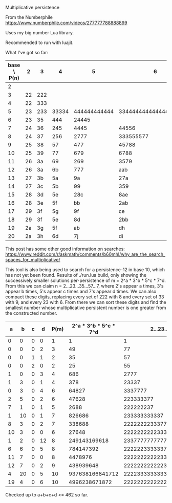 Multiplicative persistence

From the Numberphile https://www.numberphile.com/videos/277777788888899

Uses my big number Lua library.

Recommended to run with luajit.

What I've got so far:

|base \ P(n) |2  |3   |4     |5            |6                      |7       |8                  |9        |10         |11              |12     |13     |
|------------|---|----|------|-------------|-----------------------|--------|-------------------|---------|-----------|----------------|-------|-------|
|2           |   |    |      |             |                       |        |                   |         |           |                |       |       |
|3           |22 |222 |      |             |                       |        |                   |         |           |                |       |       |
|4           |22 |333 |      |             |                       |        |                   |         |           |                |       |       |
|5           |23 |233 |33334 |444444444444 |3344444444444444444444 |        |                   |         |           |                |       |       |
|6           |23 |35  |444   |24445        |                       |        |                   |         |           |                |       |       |
|7           |24 |36  |245   |4445         |44556                  |5555555 |444555555555555666 |         |           |                |       |       |
|8           |24 |37  |256   |2777         |333555577              |        |                   |         |           |                |       |       |
|9           |25 |38  |57    |477          |45788                  |2577777 |                   |         |           |                |       |       |
|10          |25 |39  |77    |679          |6788                   |68889   |2677889            |26888999 |3778888999 |277777788888899 |       |       |
|11          |26 |3a  |69    |269          |3579                   |26778   |47788a             |67899aaa |           |                |       |       |
|12          |26 |3a  |6b    |777          |aab                    |        |                   |         |           |                |       |       |
|13          |27 |3b  |5a    |9a           |27a                    |8ac     |35ab               |9bbb     |2999bbc    |28cccccc        |       |       |
|14          |27 |3c  |5b    |99           |359                    |ccc     |359ab              |cdddd    |           |                |       |       |
|15          |28 |3d  |5e    |28c          |8ae                    |5bbb    |bbbcc              |2999bde  |           |                |       |       |
|16          |28 |3e  |5f    |bb           |2ab                    |3dde    |379bdd             |         |           |                |       |       |
|17          |29 |3f  |5g    |9f           |ce                     |3dd     |9cf                |2aff     |55ddf      |39ddgg          |degggg |       |
|18          |29 |3f  |5e    |8d           |2bb                    |2ceg    |aabf               |8gghh    |           |                |       |       |
|19          |2a |3g  |5f    |ab           |dh                     |2bc     |7bg                |dii      |4aah       |3bgii           |eefhh  |adeffh |
|20          |2a |3h  |6d    |7j           |di                     |6de     |cgg                |2bhi     |cdgg       |2degj           |77bbhj |       |

This post has some other good information on searches: https://www.reddit.com/r/askmath/comments/b60mhl/why_are_the_search_spaces_for_multiplicative/

This tool is also being used to search for a persistence-12 in base 10, which has not yet been found.
Results of ./run.lua build, only showing the successively smaller solutions per-persistence of m = 2^a * 3^b * 5^c * 7^d.
From this we can claim n = 2...23...35...57...7, where 2's appear a times, 3's appear b times, 5's appear c times and 7's appear d times.
We can also compact these digits, replacing every set of 222 with 8 and every set of 33 with 9, and every 23 with 6.
From there we can sort these digits and find the smallest number whose multiplicative persistent number is one greater from the constructed number.

|a  |b  |c  |d  |P(m) |2^a * 3^b * 5^c * 7^d |2...23...35...57...7          |smallest form:    |
|---|---|---|---|-----|----------------------|------------------------------|------------------|
|0  |0  |0  |0  |1    |1                     |1                             |1                 |
|0  |0  |0  |2  |3    |49                    |77                            |77                |
|0  |0  |1  |1  |2    |35                    |57                            |57                |
|0  |0  |2  |0  |2    |25                    |55                            |55                |
|1  |0  |0  |3  |4    |686                   |2777                          |2777              |
|1  |3  |0  |1  |4    |378                   |23337                         |679               |
|0  |3  |0  |4  |6    |64827                 |3337777                       |377779            |
|2  |5  |0  |2  |6    |47628                 |223333377                     |267799            |
|7  |1  |0  |1  |5    |2688                  |222222237                     |6788              |
|1  |10 |0  |1  |7    |826686                |233333333337                  |2999997           |
|8  |3  |0  |2  |7    |338688                |2222222233377                 |2677889           |
|10 |3  |0  |0  |6    |27648                 |2222222222333777777           |67777778889       |
|1  |2  |0  |12 |8    |249143169618          |233777777777777               |27777777777779    |
|6  |6  |0  |5  |8    |784147392             |22222233333377777             |7777788999        |
|11 |7  |0  |0  |8    |4478976               |222222222223333333            |26888999          |
|12 |7  |0  |2  |9    |438939648             |222222222222333333377         |3778888999        |
|4  |20 |0  |5  |10   |937638166841712       |22223333333333333333333377777 |27777789999999999 |
|19 |4  |0  |6  |10   |4996238671872         |22222222222222222223333777777 |277777788888899   |

Checked up to a+b+c+d <= 462 so far.
